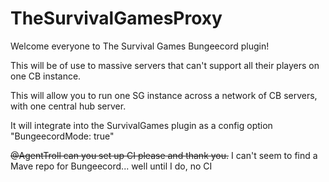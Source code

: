 TheSurvivalGamesProxy
=====================
Welcome everyone to The Survival Games Bungeecord plugin! 

This will be of use to massive servers that can't support all their players on one CB instance. 

This will allow you to run one SG instance across a network of CB servers, with one central hub server. 

It will integrate into the SurvivalGames plugin as a config option "BungeecordMode: true" 

~~@AgentTroll can you set up CI please and thank you.~~
I can't seem to find a Mave repo for Bungeecord... well until I do, no CI
